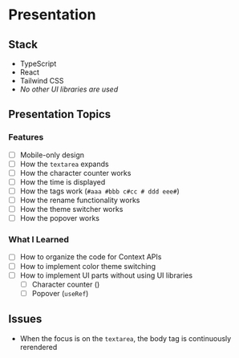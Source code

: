 # Presentation

## Stack

- TypeScript
- React
- Tailwind CSS
- *No other UI libraries are used*

## Presentation Topics

### Features

- [ ] Mobile-only design
- [ ] How the `textarea` expands
- [ ] How the character counter works
- [ ] How the time is displayed
- [ ] How the tags work (`#aaa #bbb c#cc # ddd eee#`)
- [ ] How the rename functionality works
- [ ] How the theme switcher works
- [ ] How the popover works

### What I Learned

- [ ] How to organize the code for Context APIs
- [ ] How to implement color theme switching
- [ ] How to implement UI parts without using UI libraries
  - [ ] Character counter ()
  - [ ] Popover (`useRef`)

## Issues

- When the focus is on the `textarea`, the body tag is continuously rerendered